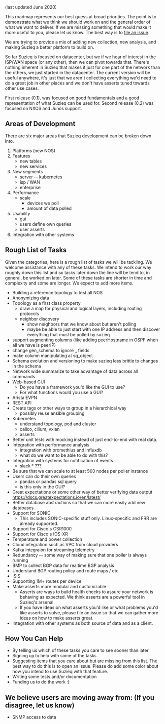 (last updated June 2020)

This roadmap represents our best guess at broad priorities. 
The point is to demonstrate what we think we should work on and the general
order of what we want to deliver.  If we are missing something that would make
it more useful to you, please let us know. The best way is to
[file an issue](https://github.com/netenglabs/suzieq/issues/new/choose).

We are trying to provide a mix of adding new collection, new analysis, and making Suzieq a better
platform to build on.

So far Suzieq is focused on datacenter, but we if we hear of 
interest in the ISP/WAN space (or any other), then we can pivot
towards that. There's nothing inherent in Suzieq that makes it just 
for one part of the network than the others, we just started in the 
datacenter. The current version will be useful anywhere, it's just 
that we aren't collecting everything we'd need to do a great job
in other places and we don't have asserts tuned towards other use cases.

First release (0.1), was focused on good fundamentals and a good 
representation of what Suzieq can be used for. Second release (0.2)
was focused on NXOS and Junos support.

## Areas of Development
There are six major areas that Suzieq development can be broken down into.

1. Platforms (new NOS)
1. Features
   * new tables
   * new services
1. New segments
   * server -- kubernetes
   * isp / WAN
   * enterprise
1. Performance
   * scale
      * devices we poll
      * amount of data polled
1. Usability
   * gui
   * users define own queries
   * user asserts
1. Integration with other systems

## Rough List of Tasks

Given the categories, here is a rough list of tasks we will be tackling. We welcome assistance with any of these tasks. We intend to work our way roughly down this list and so tasks later down the line will be tend to, in general, be worked on later. Some of these tasks are shorter in time and complexity and some are longer. We expect to add more items.

* Building a reference topology to test all NOS
* Anonymizing data
* Topology as a first class property
    * draw a map for physical and logical layers, including routing protocols
    * neighbor discovery
        * show neighbors that we know about but aren't polling
        * maybe be able to just start with one IP address and then discover 
           everything that must be polled by suzieq
* support augmenting columns (like adding peerHostname in OSPF when all we have is peerIP) 
* change gen_schema to ignore _ fields
* make column manipulating at sq_object
* Schema evolution and versioning to make suzieq less brittle to changes in the schema
* Network wide summarize to take advantage of data across all commands
* Web-based GUI
    * Do you have a framework you'd like the GUI to use? 
	* For what functions would you use a GUI?
* Arista EVPN
* REST API    
* Create tags or other ways to group  in a hierarchical way
    * possibly reuse ansible grouping
* Kubernetes
    * understand topology, pod and cluster
    * calico, cilium, vxlan
    * asserts
* Better unit tests with mocking instead of just end-to-end with real data.
* Integration with performance analysis
    * integration with promethius and influxdb
    * what do we want to be able to do with this?
* Integration with systems for notification of events
   * slack   * ???
* Be sure that we can scale to at least 500 nodes per poller instance
* Users can do their own queries
    * pandas or pandas sql query
    * is this only in the GUI?
* Great expectations or some other way of better verifying data output https://docs.greatexpectations.io/en/latest/
* Better database abstractions so that we can more easily add new databases
* Support for SONIC
  * This includes SONIC-specific stuff only. Linux-specific and FRR are already supported.
* Support for Cisco's CSR1000
* Support for Cisco's IOS-XR
* Temperature and power collection 
* Cloud integration such as VPC from cloud providers
* Kafka integraion for streaming telemetry
* Redundancy -- some way of making sure that one poller is always running
* BMP to collect BGP data for realtime BGP analysis
* Understand BGP routing policy and route maps / etc
* ISIS
* Supporting 1M+ routes per device
* Make asserts more modular and customizable
  * Asserts are ways to build health checks to assure your network is behaving as expected. We think asserts are a powerful tool in Suzieq's arsenal. 
  * If you have ideas on what asserts you'd like or what problems you'd like asserts to solve, please file an issue so that we can gather more ideas on how to make asserts great.
* Integration with other systems as both source of data and as a client.

## How You Can Help

* By telling us which of these tasks you care to see sooner than later
* Signing up to help with some of the tasks
* Suggesting items that you care about but are missing from this list. The best way to do this is to open an issue. Please do add some color about how you intend to use Suzieq with that feature.
* Writing some tests and/or documentation
* Funding us to do the work :)

## We believe users are moving away from: (If you disagree, let us know)

* SNMP access to data


